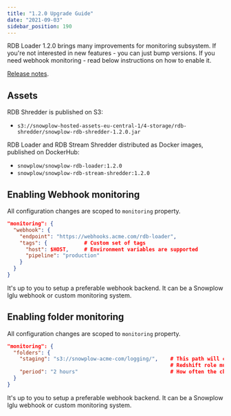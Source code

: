 ```yaml
---
title: "1.2.0 Upgrade Guide"
date: "2021-09-03"
sidebar_position: 190
---
```


RDB Loader 1.2.0 brings many improvements for monitoring subsystem. If you're not interested in new features - you can just bump versions. If you need webhook monitoring - read below instructions on how to enable it.

[Release notes](https://github.com/snowplow/snowplow-rdb-loader/releases/tag/1.2.0).

## Assets

RDB Shredder is published on S3:

- `s3://snowplow-hosted-assets-eu-central-1/4-storage/rdb-shredder/snowplow-rdb-shredder-1.2.0.jar`

RDB Loader and RDB Stream Shredder distributed as Docker images, published on DockerHub:

- `snowplow/snowplow-rdb-loader:1.2.0`
- `snowplow/snowplow-rdb-stream-shredder:1.2.0`

## Enabling Webhook monitoring

All configuration changes are scoped to `monitoring` property.

```json
"monitoring": {
  "webhook": {
    "endpoint": "https://webhooks.acme.com/rdb-loader",
    "tags": {            # Custom set of tags
      "host": $HOST,     # Environment variables are supported
      "pipeline": "production"
    }
  }
}
```

It's up to you to setup a preferable webhook backend. It can be a Snowplow Iglu webhook or custom monitoring system.

## Enabling folder monitoring

All configuration changes are scoped to `monitoring` property.

```json
"monitoring": {
  "folders": {
    "staging": "s3://snowplow-acme-com/logging/",    # This path will contain temporary files
                                                     # Redshift role must have an access for this folder
    "period": "2 hours"                              # How often the check should be performed
  }
}
```

It's up to you to setup a preferable webhook backend. It can be a Snowplow Iglu webhook or custom monitoring system.
